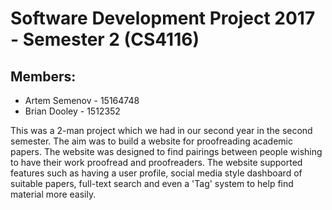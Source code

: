 # Software Development Project 2017 - Semester 2 (CS4116)

## Members:
* Artem Semenov - 15164748
* Brian Dooley - 1512352

This was a 2-man project which we had in our second year in the second semester. The aim was to build a website for proofreading academic papers. The website was designed to find pairings between people wishing to have their work proofread and proofreaders. The website supported features such as having a user profile, social media style dashboard of suitable papers, full-text search and even a 'Tag' system to help find material more easily.
